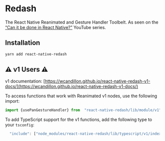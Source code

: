 # Redash

The React Native Reanimated and Gesture Handler Toolbelt. As seen on the [“Can it be done in React Native?”](http://youtube.com/user/wcandill) YouTube series.

## Installation

```bash
yarn add react-native-redash
```

## ⚠️ v1 Users ⚠️

v1 documentation: [https://wcandillon.github.io/react-native-redash-v1-docs/](https://wcandillon.github.io/react-native-redash-v1-docs/)

To access functions that work with Reanimated v1 nodes, use the following import:

```typescript
import {usePanGestureHandler} from  "react-native-redash/lib/module/v1";
```

To add TypeScript support for the v1 functions, add the following type to your `tsconfig`:

```javascript
  "include": ["node_modules/react-native-redash/lib/typescript/v1/index.d.ts"]
```

